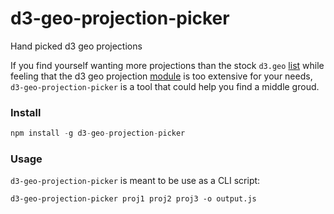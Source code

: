 # d3-geo-projection-picker

Hand picked d3 geo projections

If you find yourself wanting more projections than the stock `d3.geo` [list](https://github.com/mbostock/d3/wiki/Geo-Projections) while feeling that the d3 geo projection [module](https://github.com/d3/d3-geo-projection) is too extensive for your needs, `d3-geo-projection-picker` is a tool that
could help you find a middle groud.

### Install

```js
npm install -g d3-geo-projection-picker 
```

### Usage

`d3-geo-projection-picker` is meant to be use as a CLI script:

```
d3-geo-projection-picker proj1 proj2 proj3 -o output.js
```

